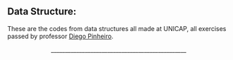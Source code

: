 ## Data Structure: 

These are the codes from data structures all made at UNICAP, all exercises passed by professor <a href="https://www.linkedin.com/in/diego-pinheiro-ph-d-0a7b9023/" target="blank">Diego Pinheiro</a>. 



 <p align ="center">________________________________________________</p><br/>

